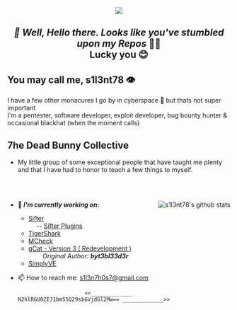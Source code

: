 <p align="middle"><img align="middle" src="https://raw.githubusercontent.com/s1l3nt78/s1l3nt78.github.io/master/.vs/log.png"></p>

<h2 align="Middle"><em><strong>👋 Well, Hello there.</strong></h>
<h align="Middle">Looks like you've stumbled upon my Repos</em> 🐱‍👓</h><br />
<h align="Middle">Lucky you 😊</h>


## You may call me, s1l3nt78 👁

 I have a few other monacures I go by in cyberspace 🐇 but thats not super important
  <br />
 I'm a pentester, software developer, exploit developer, bug bounty hunter & occasional blackhat (when the moment calls)
  
## 7he Dead Bunny Collective
 + My little group of some exceptional people that have taught me plenty <br />
 and that I have had to honor to teach a few things to myself. 

<br /><br />

<img align="right" src="https://camo.githubusercontent.com/3f488744235bd0b4205f66b050e8f24c08f0e3eb/68747470733a2f2f6769746875622d726561646d652d73746174732e76657263656c2e6170702f6170693f757365726e616d653d73316c336e7437382673686f775f69636f6e733d74727565267468656d653d7261646963616c" alt="s1l3nt78's github stats" style="max-width:90%;">


- 🔭<strong><em> I’m currently working on: </strong></em> 
    - <a href="https://github.com/s1l3nt78/sifter">Sifter</a> <br />
    &emsp; -- <a href="https://github.com/Sifter-Ex">Sifter Plugins</a>
    - <a href="https://github.com/s1l3nt78/TigerShark">TigerShark</a>
    - <a href="https://github.com/s1l3nt78/MkCheck">MCheck</a>
    - <a href="https://github.com/s1l3nt78/gCat">gCat - Version 3 ( Redevelopment )</a> <br />
    &emsp;&emsp; <em>Original Author: <strong>byt3bl33d3r</strong></em><br />
    - <a href="https://github.com/s1l3nt78/SimplyVE">SimplyVE</a>

- 📫 How to reach me:
    s1l3n7h0s7@gmail.com
    
    
                           <<_____________ N2hlRGU0ZEJ1bm55Q29sbGVjdGl2Mw== _____________>>
